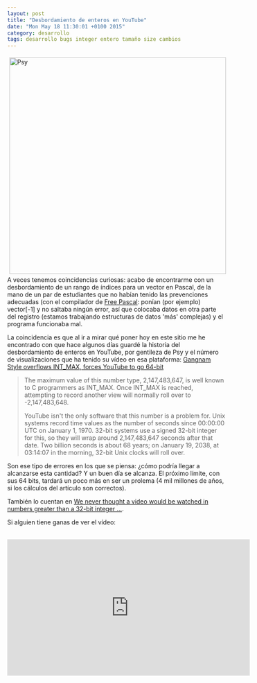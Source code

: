 ```yaml
---
layout: post
title: "Desbordamiento de enteros en YouTube"
date: "Mon May 18 11:30:01 +0100 2015"
category: desarrollo
tags: desarrollo bugs integer entero tamaño size cambios
---
```





<a href="https://www.flickr.com/photos/blakespot/8033280835/" title="Psy en pantallas"><img src="https://farm9.staticflickr.com/8174/8033280835_a2c6981fef.jpg" width="500"  alt="Psy" style="float:left; margin:5px"></a>

A veces tenemos coincidencias curiosas: acabo de encontrarme con un desbordamiento de un rango de índices para un vector en Pascal, de la mano de un par de estudiantes que no habían tenido las prevenciones adecuadas (con el compilador de [Free Pascal](http://www.freepascal.org/): ponían (por ejemplo) vector[-1] y no saltaba ningún error, así que colocaba datos en otra parte del registro (estamos trabajando estructuras de datos 'más' complejas) y el programa funcionaba mal.

La coincidencia es que al ir a mirar qué poner hoy en este sitio me he encontrado con que hace algunos días guardé la historia del desbordamiento de enteros en YouTube, por gentileza de Psy y el número de visualizaciones que ha tenido su vídeo en esa plataforma: [Gangnam Style overflows INT_MAX, forces YouTube to go 64-bit](http://arstechnica.com/business/2014/12/gangnam-style-overflows-int_max-forces-youtube-to-go-64-bit/)

> The maximum value of this number type, 2,147,483,647, is well known to C programmers as INT_MAX. Once INT_MAX is reached, attempting to record another view will normally roll over to -2,147,483,648.
>
>YouTube isn't the only software that this number is a problem for. Unix systems record time values as the number of seconds since 00:00:00 UTC on January 1, 1970. 32-bit systems use a signed 32-bit integer for this, so they will wrap around 2,147,483,647 seconds after that date. Two billion seconds is about 68 years; on January 19, 2038, at 03:14:07 in the morning, 32-bit Unix clocks will roll over.

Son ese tipo de errores en los que se piensa: ¿cómo podría llegar a alcanzarse esta cantidad? 
Y un buen día se alcanza. 
El próximo límite, con sus 64 bits, tardará un poco más en ser un prolema (4 mil millones de años, si los cálculos del artículo son correctos).

También lo cuentan en [We never thought a video would be watched in numbers greater than a 32-bit integer ...](https://plus.google.com/u/0/wm/4/+youtube/posts/BUXfdWqu86Q).

Si alguien tiene ganas de ver el vídeo:
<br />
<br />
<div align="center">
<iframe width="560" height="315" src="https://www.youtube.com/embed/9bZkp7q19f0" frameborder="0"></iframe>
</div>
